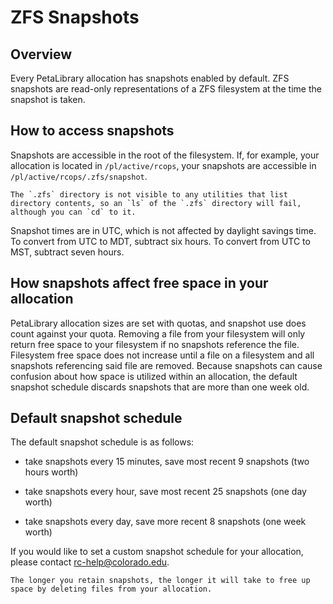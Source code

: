 # ZFS Snapshots

## Overview

Every PetaLibrary allocation has snapshots enabled by default.
ZFS snapshots are read-only representations of a ZFS filesystem at the
time the snapshot is taken. 

## How to access snapshots

Snapshots are accessible in the root of the filesystem. If, for example,
your allocation is located in `/pl/active/rcops`, your snapshots are
accessible in `/pl/active/rcops/.zfs/snapshot`. 

```{note}
The `.zfs` directory is not visible to any utilities that list directory contents, so an `ls` of the `.zfs` directory will fail, although you can `cd` to it.
```

Snapshot times are in UTC, which is not affected by daylight savings
time. To convert from UTC to MDT, subtract six hours. To convert
from UTC to MST, subtract seven hours.

## How snapshots affect free space in your allocation

PetaLibrary allocation sizes are set with quotas, and snapshot use does
count against your quota. Removing a file from your filesystem will
only return free space to your filesystem if no snapshots reference the
file. Filesystem free space does not increase until a file on a filesystem
and all snapshots referencing said file are removed. Because snapshots
can cause confusion about how space is utilized within an allocation,
the default snapshot schedule discards snapshots that are more than one
week old.

## Default snapshot schedule

The default snapshot schedule is as follows:

 - take snapshots every 15 minutes, save most recent 9 snapshots (two
   hours worth)

 - take snapshots every hour, save most recent 25 snapshots (one day
   worth)

 - take snapshots every day, save more recent 8 snapshots (one week worth)

If you would like to set a custom snapshot schedule for your allocation,
please contact rc-help@colorado.edu. 

```{note}
The longer you retain snapshots, the longer it will take to free up space by deleting files from your allocation.
```

